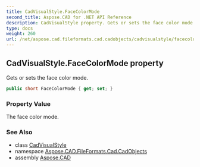 ```yaml
---
title: CadVisualStyle.FaceColorMode
second_title: Aspose.CAD for .NET API Reference
description: CadVisualStyle property. Gets or sets the face color mode
type: docs
weight: 260
url: /net/aspose.cad.fileformats.cad.cadobjects/cadvisualstyle/facecolormode/
---
```

## CadVisualStyle.FaceColorMode property

Gets or sets the face color mode.

```csharp
public short FaceColorMode { get; set; }
```

### Property Value

The face color mode.

### See Also

* class [CadVisualStyle](../)
* namespace [Aspose.CAD.FileFormats.Cad.CadObjects](../../cadvisualstyle/)
* assembly [Aspose.CAD](../../../)


